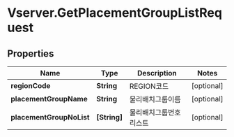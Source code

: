 # Vserver.GetPlacementGroupListRequest

## Properties
Name | Type | Description | Notes
------------ | ------------- | ------------- | -------------
**regionCode** | **String** | REGION코드 | [optional] 
**placementGroupName** | **String** | 물리배치그룹이름 | [optional] 
**placementGroupNoList** | **[String]** | 물리배치그룹번호리스트 | [optional] 


